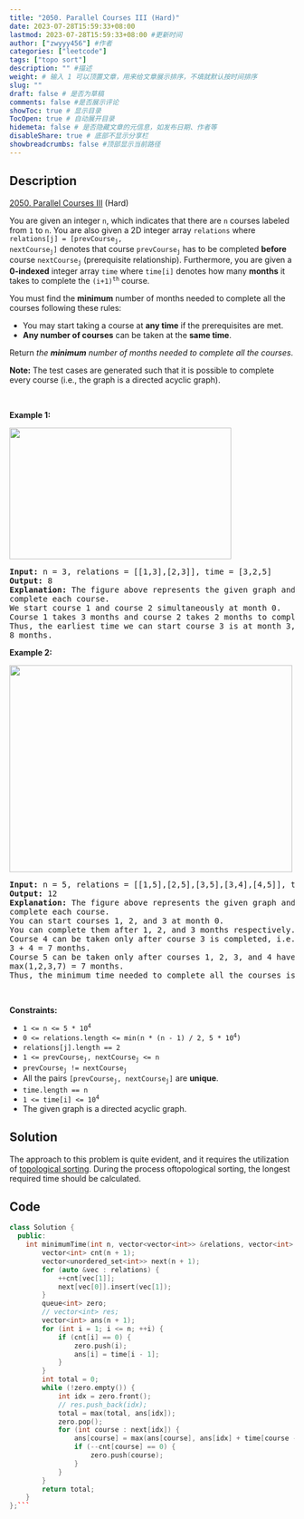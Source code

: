 ```yaml
---
title: "2050. Parallel Courses III (Hard)"
date: 2023-07-28T15:59:33+08:00
lastmod: 2023-07-28T15:59:33+08:00 #更新时间
author: ["zwyyy456"] #作者
categories: ["leetcode"]
tags: ["topo sort"]
description: "" #描述
weight: # 输入 1 可以顶置文章，用来给文章展示排序，不填就默认按时间排序
slug: ""
draft: false # 是否为草稿
comments: false #是否展示评论
showToc: true # 显示目录
TocOpen: true # 自动展开目录
hidemeta: false # 是否隐藏文章的元信息，如发布日期、作者等
disableShare: true # 底部不显示分享栏
showbreadcrumbs: false #顶部显示当前路径
---
```

## Description

[2050. Parallel Courses III][link] (Hard)

[link]: https://leetcode.com/problems/parallel-courses-iii/

<p>You are given an integer <code>n</code>, which indicates that there are <code>n</code> courses
labeled from <code>1</code> to <code>n</code>. You are also given a 2D integer array
<code>relations</code> where <code>relations[j] = [prevCourse<sub>j</sub>,
nextCourse<sub>j</sub>]</code> denotes that course <code>prevCourse<sub>j</sub></code> has to be
completed <strong>before</strong> course <code>nextCourse<sub>j</sub></code> (prerequisite
relationship). Furthermore, you are given a <strong>0-indexed</strong> integer array
<code>time</code> where <code>time[i]</code> denotes how many <strong>months</strong> it takes to
complete the <code>(i+1)<sup>th</sup></code> course.</p>

<p>You must find the <strong>minimum</strong> number of months needed to complete all the courses
following these rules:</p>

<ul>
	<li>You may start taking a course at <strong>any time</strong> if the prerequisites are met.</li>
	<li><strong>Any number of courses</strong> can be taken at the <strong>same time</strong>.</li>
</ul>

<p>Return <em>the <strong>minimum</strong> number of months needed to complete all the
courses</em>.</p>

<p><strong>Note:</strong> The test cases are generated such that it is possible to complete every
course (i.e., the graph is a directed acyclic graph).</p>

<p>&nbsp;</p>
<p><strong class="example">Example 1:</strong></p>
<strong><img alt="" src="https://assets.leetcode.com/uploads/2021/10/07/ex1.png" style="width:
392px; height: 232px;" /></strong>

<pre>
<strong>Input:</strong> n = 3, relations = [[1,3],[2,3]], time = [3,2,5]
<strong>Output:</strong> 8
<strong>Explanation:</strong> The figure above represents the given graph and the time required to
complete each course. 
We start course 1 and course 2 simultaneously at month 0.
Course 1 takes 3 months and course 2 takes 2 months to complete respectively.
Thus, the earliest time we can start course 3 is at month 3, and the total time required is 3 + 5 =
8 months.
</pre>

<p><strong class="example">Example 2:</strong></p>
<strong><img alt="" src="https://assets.leetcode.com/uploads/2021/10/07/ex2.png" style="width:
500px; height: 365px;" /></strong>

<pre>
<strong>Input:</strong> n = 5, relations = [[1,5],[2,5],[3,5],[3,4],[4,5]], time = [1,2,3,4,5]
<strong>Output:</strong> 12
<strong>Explanation:</strong> The figure above represents the given graph and the time required to
complete each course.
You can start courses 1, 2, and 3 at month 0.
You can complete them after 1, 2, and 3 months respectively.
Course 4 can be taken only after course 3 is completed, i.e., after 3 months. It is completed after
3 + 4 = 7 months.
Course 5 can be taken only after courses 1, 2, 3, and 4 have been completed, i.e., after
max(1,2,3,7) = 7 months.
Thus, the minimum time needed to complete all the courses is 7 + 5 = 12 months.
</pre>

<p>&nbsp;</p>
<p><strong>Constraints:</strong></p>

<ul>
	<li><code>1 &lt;= n &lt;= 5 * 10<sup>4</sup></code></li>
	<li><code>0 &lt;= relations.length &lt;= min(n * (n - 1) / 2, 5 * 10<sup>4</sup>)</code></li>
	<li><code>relations[j].length == 2</code></li>
	<li><code>1 &lt;= prevCourse<sub>j</sub>, nextCourse<sub>j</sub> &lt;= n</code></li>
	<li><code>prevCourse<sub>j</sub> != nextCourse<sub>j</sub></code></li>
	<li>All the pairs <code>[prevCourse<sub>j</sub>, nextCourse<sub>j</sub>]</code> are
<strong>unique</strong>.</li>
	<li><code>time.length == n</code></li>
	<li><code>1 &lt;= time[i] &lt;= 10<sup>4</sup></code></li>
	<li>The given graph is a directed acyclic graph.</li>
</ul>

## Solution

The approach to this problem is quite evident, and it requires the utilization of [topological sorting](https://blog.zwyyy456.tech/zh/posts/tech/topo-sort/). During the process oftopological sorting, the longest required time should be calculated.

## Code

```cpp
class Solution {
  public:
    int minimumTime(int n, vector<vector<int>> &relations, vector<int> &time) {
        vector<int> cnt(n + 1);
        vector<unordered_set<int>> next(n + 1);
        for (auto &vec : relations) {
            ++cnt[vec[1]];
            next[vec[0]].insert(vec[1]);
        }
        queue<int> zero;
        // vector<int> res;
        vector<int> ans(n + 1);
        for (int i = 1; i <= n; ++i) {
            if (cnt[i] == 0) {
                zero.push(i);
                ans[i] = time[i - 1];
            }
        }
        int total = 0;
        while (!zero.empty()) {
            int idx = zero.front();
            // res.push_back(idx);
            total = max(total, ans[idx]);
            zero.pop();
            for (int course : next[idx]) {
                ans[course] = max(ans[course], ans[idx] + time[course - 1]);
                if (--cnt[course] == 0) {
                    zero.push(course);
                }
            }
        }
        return total;
    }
};```

